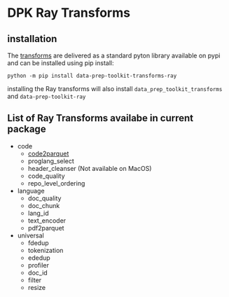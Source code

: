 # DPK Ray Transforms

## installation

The [transforms](https://github.com/IBM/data-prep-kit/blob/dev/transforms/README.md) are delivered as a standard pyton library available on pypi and can be installed using pip install:

`python -m pip install data-prep-toolkit-transforms-ray`

installing the Ray transforms will also install `data_prep_toolkit_transforms` and `data-prep-toolkit-ray`

## List of Ray Transforms availabe in current package

* code
	* [code2parquet](https://github.com/IBM/data-prep-kit/blob/dev/transforms/code/code2parquet/ray/README.md)
	* proglang_select
	* header_cleanser (Not available on MacOS)
	* code_quality
	* repo_level_ordering
* language
	* doc_quality
	* doc_chunk
	* lang_id
	* text_encoder
	* pdf2parquet
* universal
	* fdedup
	* tokenization
	* ededup
	* profiler
	* doc_id
	* filter
	* resize





 
